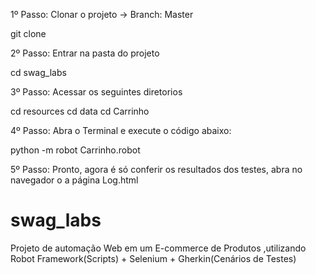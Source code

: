 1º Passo: Clonar o projeto -> Branch: Master

git clone

2º Passo: Entrar na pasta do projeto

cd swag_labs

3º Passo: Acessar os seguintes diretorios

cd resources
cd data
cd Carrinho

4º Passo: Abra o Terminal e execute o código abaixo:

python -m robot Carrinho.robot

5º Passo: Pronto, agora é só conferir os resultados dos testes, abra no navegador o a página Log.html



# swag_labs
Projeto de automação Web em um E-commerce de Produtos ,utilizando Robot Framework(Scripts) + Selenium + Gherkin(Cenários de Testes)


